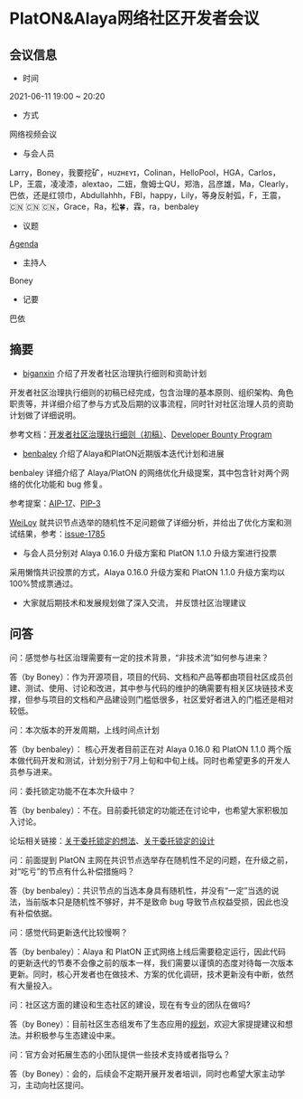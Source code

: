 # PlatON&Alaya网络社区开发者会议

## 会议信息

- 时间

2021-06-11 19:00 ~ 20:20

- 方式

网络视频会议

- 与会人员
  

Larry，Boney，我要挖矿，ʜᴜᴢʜᴇʏɪ，Colinan，HelloPool，HGA，Carlos，LP，王震，凌凌漆，alextao，二妞，詹姆士QU，郑浩，吕彦雄，Ma，Clearly，巴依，还是红领巾，Abdullahhh，FBI，happy，Lily，等身反射弧，F，王震，🇨🇳 🇨🇳 🇨🇳，Grace，Ra，松🍀，霖，ra，benbaley

- 议题

[Agenda](https://github.com/PlatONnetwork/meeting/issues/8)

- 主持人

Boney

- 记要

巴依


## 摘要

- [biganxin](https://github.com/biganxin) 介绍了开发者社区治理执行细则和资助计划

开发者社区治理执行细则的初稿已经完成，包含治理的基本原则、组织架构、角色职责等，并详细介绍了参与方式及后期的议事流程，同时针对社区治理人员的资助计划做了详细说明。

参考文档：[开发者社区治理执行细则（初稿）](https://forum.latticex.foundation/t/topic/5148)、[Developer Bounty Program](https://github.com/LatticeX-Foundation/dev-bounties/blob/c8513aff4a7f03cbc0f765b1a3e32a9a3716d55a/Developer%20Bounty%20Program(Phase-I).md)

- [benbaley](https://github.com/benbaley) 介绍了Alaya和PlatON近期版本迭代计划和进展

benbaley 详细介绍了 Alaya/PlatON 的网络优化升级提案，其中包含针对两个网络的优化功能和 bug 修复。

参考提案：[AIP-17](https://github.com/AlayaNetwork/AIPs/blob/master/Alaya/AIP-17.md)、[PIP-3](https://github.com/PlatONnetwork/PIPs/blob/master/PIPs/PIP-3.md)

[WeiLoy](https://github.com/WeiLoy) 就共识节点选举的随机性不足问题做了详细分析，并给出了优化方案和测试结果，参考：[issue-1785](https://github.com/PlatONnetwork/PlatON-Go/issues/1785)

- 与会人员分别对 Alaya 0.16.0 升级方案和 PlatON 1.1.0 升级方案进行投票

采用懒惰共识投票的方式，Alaya 0.16.0 升级方案和 PlatON 1.1.0 升级方案均以100%赞成票通过。

- 大家就后期技术和发展规划做了深入交流， 并反馈社区治理建议

## 问答

问：感觉参与社区治理需要有一定的技术背景，“非技术流”如何参与进来？

答（by Boney）：作为开源项目，项目的代码、文档和产品等都由项目社区成员创建、测试、使用、讨论和改进，其中参与代码的维护的确需要有相关区块链技术支撑，但参与项目的文档和产品建设则门槛低很多，社区爱好者进入的门槛还是相对较低。

问：本次版本的开发周期，上线时间点计划

答（by benbaley）： 核心开发者目前正在对 Alaya 0.16.0 和 PlatON 1.1.0 两个版本做代码开发和测试，计划分别于7月上旬和中旬上线。同时也希望更多的开发人员参与进来。

问：委托锁定功能不在本次升级中？

答（by benbaley）：不在。目前委托锁定的功能还在讨论中，也希望大家积极加入讨论。

论坛相关链接：[关于委托锁定的想法](https://forum.latticex.foundation/t/topic/4668)、[关于委托锁定的设计](https://forum.latticex.foundation/t/topic/5062)

问：前面提到 PlatON 主网在共识节点选举存在随机性不足的问题，在升级之前，对“吃亏”的节点有什么补偿措施吗？

答（by benbaley）：共识节点的当选本身具有随机性，并没有“一定”当选的说法，当前版本只是随机性不够好，并不是致命 bug 导致节点权益受损，因此也没有补偿依据。

问：感觉代码更新迭代比较慢啊？

答（by benbaley）：Alaya 和 PlatON 正式网络上线后需要稳定运行，因此代码的更新迭代的节奏不会像之前的版本一样，我们需要以谨慎的态度对待每一次版本更新。同时，核心开发者也在做技术、方案的优化调研，技术更新没有中断，依然有大量投入。

问：社区这方面的建设和生态社区的建设，现在有专业的团队在做吗?

答（by Boney）：目前社区生态组发布了生态应用的[规划](https://forum.latticex.foundation/t/topic/5039)，欢迎大家提提建议和想法。并积极参与生态建设中来。

问：官方会对拓展生态的小团队提供一些技术支持或者指导么？

答（by Boney）：会的，后续会不定期开展开发者培训，同时也希望大家主动学习，主动向社区提问。

